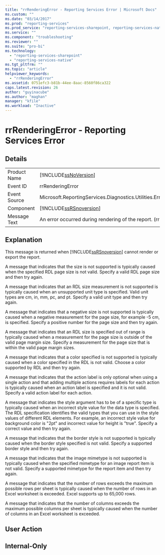 ```yaml
---
title: "rrRenderingError - Reporting Services Error | Microsoft Docs"
ms.custom: ""
ms.date: "03/14/2017"
ms.prod: "reporting-services"
ms.prod_service: "reporting-services-sharepoint, reporting-services-native"
ms.service: ""
ms.component: "troubleshooting"
ms.reviewer: ""
ms.suite: "pro-bi"
ms.technology: 
  - "reporting-services-sharepoint"
  - "reporting-services-native"
ms.tgt_pltfrm: ""
ms.topic: "article"
helpviewer_keywords: 
  - "rrRenderingError"
ms.assetid: 0751efc3-b81b-44ee-8aac-8560f86ca322
caps.latest.revision: 26
author: "guyinacube"
ms.author: "maghan"
manager: "kfile"
ms.workload: "Inactive"
---
```

# rrRenderingError - Reporting Services Error
    
## Details  
  
|||  
|-|-|  
|Product Name|[!INCLUDE[ssNoVersion](../../includes/ssnoversion-md.md)]|  
|Event ID|rrRenderingError|  
|Event Source|Microsoft.ReportingServices.Diagnostics.Utilities.ErrorStrings.resources.Strings|  
|Component|[!INCLUDE[ssRSnoversion](../../includes/ssrsnoversion-md.md)]|  
|Message Text|An error occurred during rendering of the report. (rrRenderingError) %1|  
  
## Explanation  
 This message is returned when [!INCLUDE[ssRSnoversion](../../includes/ssrsnoversion-md.md)] cannot render or export the report.  
  
 A message that indicates that the size is not supported is typically caused when the specified RDL page size is not valid. Specify a valid RDL page size and then try again.  
  
 A message that indicates that an RDL size measurement is not supported is typically caused when an unsupported unit type is specified. Valid unit types are cm, in, mm, pc, and pt. Specify a valid unit type and then try again.  
  
 A message that indicates that a negative size is not supported is typically caused when a negative measurement for the page size, for example -5 cm, is specified. Specify a positive number for the page size and then try again.  
  
 A message that indicates that an RDL size is specified out of range is typically caused when a measurement for the page size is outside of the valid page margin size. Specify a measurement for the page size that is within the valid page margin sizes.  
  
 A message that indicates that a color specified is not supported is typically caused when a color specified in the RDL is not valid. Choose a color supported by RDL and then try again.  
  
 A message that indicates that the action label is only optional when using a single action and that adding multiple actions requires labels for each action is typically caused when an action label is specified and it is not valid. Specify a valid action label for each action.  
  
 A message that indicates the style argument has to be of a specific type is typically caused when an incorrect style value for the data type is specified. The RDL specification identifies the valid types that you can use in the style values of different RDL elements. For example, an incorrect style value for background color is "2pt" and incorrect value for height is "true". Specify a correct value and then try again.  
  
 A message that indicates that the border style is not supported is typically caused when the border style specified is not valid. Specify a supported border style and then try again.  
  
 A message that indicates that the image mimetype is not supported is typically caused when the specified mimetype for an image report item is not valid. Specify a supported mimetype for the report item and then try again.  
  
 A message that indicates that the number of rows exceeds the maximum possible rows per sheet is typically caused when the number of rows in an Excel worksheet is exceeded. Excel supports up to 65,000 rows.  
  
 A message that indicates that the number of columns exceeds the maximum possible columns per sheet is typically caused when the number of columns in an Excel worksheet is exceeded.  
  
## User Action  
  
## Internal-Only  
  
